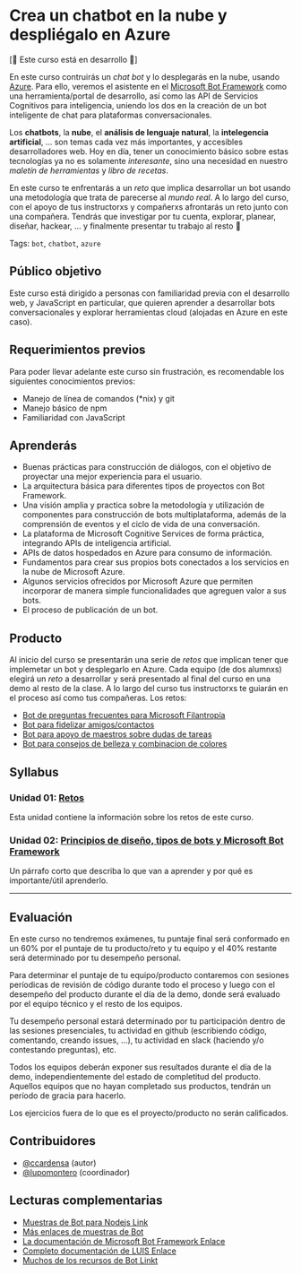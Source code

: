 # Crea un chatbot en la nube y despliégalo en Azure

[:construction: Este curso está en desarrollo :construction:]

En este curso contruirás un _chat bot_ y lo desplegarás en la nube, usando
[Azure](https://azure.microsoft.com). Para ello, veremos el asistente en el
[Microsoft Bot Framework](https://dev.botframework.com/) como una
herramienta/portal de desarrollo, así como las API de Servicios Cognitivos para
inteligencia, uniendo los dos en la creación de un bot inteligente de chat para
plataformas conversacionales.

Los **chatbots**, la **nube**, el **análisis de lenguaje natural**, la
**intelegencia artificial**, ... son temas cada vez más importantes, y
accesibles desarrolladores web. Hoy en día, tener un conocimiento básico sobre
estas tecnologías ya no es solamente _interesante_, sino una necesidad en
nuestro _maletín de herramientas_ y _libro de recetas_.

En este curso te enfrentarás a un _reto_ que implica desarrollar un bot usando
una metodología que trata de parecerse al _mundo real_. A lo largo del curso,
con el apoyo de tus instructorxs y compañerxs afrontarás un reto junto con una
compañera. Tendrás que investigar por tu cuenta, explorar, planear, diseñar,
hackear, ... y finalmente presentar tu trabajo al resto :tada:

Tags: `bot`, `chatbot`, `azure`

## Público objetivo

Este curso está dirigido a personas con familiaridad previa con el desarrollo
web, y JavaScript en particular, que quieren aprender a desarrollar bots
conversacionales y explorar herramientas cloud (alojadas en Azure en este caso).

## Requerimientos previos

Para poder llevar adelante este curso sin frustración, es recomendable los
siguientes conocimientos previos:

* Manejo de línea de comandos (\*nix) y git
* Manejo básico de npm
* Familiaridad con JavaScript

## Aprenderás

* Buenas prácticas para construcción de diálogos, con el objetivo de proyectar
  una mejor experiencia para el usuario.
* La arquitectura básica para diferentes tipos de proyectos con Bot Framework.
* Una visión amplia y practica sobre la metodología y utilización de componentes
  para construcción de bots multiplataforma, además de la comprensión de eventos
  y el ciclo de vida de una conversación.
* La plataforma de Microsoft Cognitive Services de forma práctica, integrando
  APIs de inteligencia artificial.
* APIs de datos hospedados en Azure para consumo de información.
* Fundamentos para crear sus propios bots conectados a los servicios en la nube
  de Microsoft Azure.
* Algunos servicios ofrecidos por Microsoft Azure que permiten incorporar de
  manera simple funcionalidades que agreguen valor a sus bots.
* El proceso de publicación de un bot.

## Producto

Al inicio del curso se presentarán una serie de _retos_ que implican tener que
implemetar un bot y desplegarlo en Azure. Cada equipo (de dos alumnxs) elegirá
un _reto_ a desarrollar y será presentado al final del curso en
una demo al resto de la clase. A lo largo del curso tus instructorxs te guiarán
en el proceso así como tus compañeras. Los retos:

* [Bot de preguntas frecuentes para Microsoft Filantropía](01-challenge/01-challenges#reto-1-microsoft-filantrop%C3%ADa)
* [Bot para fidelizar amigos/contactos](01-challenge/01-challenges#reto-2-bot-para-fidelizar-amigoscontactos)
* [Bot para apoyo de maestros sobre dudas de tareas](01-challenge/01-challenges#reto-3-bot-para-apoyo-de-maestros-sobre-dudas-de-tareas)
* [Bot para consejos de belleza y combinacion de colores](01-challenge/01-challenges#reto-4-bot-para-consejos-de-belleza-y-combinacion-de-colores)

## Syllabus

### Unidad 01: [Retos](01-challenge)

Esta unidad contiene la información sobre los retos de este curso.

### Unidad 02: [Principios de diseño, tipos de bots y Microsoft Bot Framework](02-getting-started)

Un párrafo corto que describa lo que van a aprender y por qué es importante/útil
aprenderlo.

<!--
### Unidad 03: [Servicios cognitivos](03-cognitive-services)

Un párrafo corto que describa lo que van a aprender y por qué es importante/útil
aprenderlo.

### Unidad 04: [Hacking](04-hacking)

Un párrafo corto que describa lo que van a aprender y por qué es importante/útil
aprenderlo.

### Unidad 05: [Prueba de bots](05-testing)

Un párrafo corto que describa lo que van a aprender y por qué es importante/útil
aprenderlo.

### Unidad 06: [Hacking](06-hacking)

Un párrafo corto que describa lo que van a aprender y por qué es importante/útil
aprenderlo.

### Unidad 07: [Vigilar la salud de los bots - Telemetría](07-telemetry)

Un párrafo corto que describa lo que van a aprender y por qué es importante/útil
aprenderlo.

### Unidad 08: [Hacking](08-hacking)

Un párrafo corto que describa lo que van a aprender y por qué es importante/útil
aprenderlo.

### Unidad 09: [Demos](09-demos)

Un párrafo corto que describa lo que van a aprender y por qué es importante/útil
aprenderlo.
-->

***

## Evaluación

En este curso no tendremos exámenes, tu puntaje final será conformado en un 60%
por el puntaje de tu producto/reto y tu equipo y el 40% restante será
determinado por tu desempeño personal.

Para determinar el puntaje de tu equipo/producto contaremos con sesiones
períodicas de revisión de código durante todo el proceso y luego con el
desempeño del producto durante el día de la demo, donde será evaluado por el
equipo técnico y el resto de los equipos.

Tu desempeño personal estará determinado por tu participación dentro de las
sesiones presenciales, tu actividad en github (escribiendo código, comentando,
creando issues, ...), tu actividad en slack (haciendo y/o contestando
preguntas), etc.

Todos los equipos deberán exponer sus resultados durante el día de la demo,
independientemente del estado de completitud del producto. Aquellos equipos que
no hayan completado sus productos, tendrán un período de gracia para hacerlo.

Los ejercicios fuera de lo que es el proyecto/producto no serán calificados.

## Contribuidores

* [@ccardensa](https://github.com/ccardensa) (autor)
* [@lupomontero](https://github.com/lupomontero) (coordinador)

## Lecturas complementarias

* [Muestras de Bot para Nodejs Link](https://github.com/Microsoft/BotBuilder/tree/master/Node/examples)
* [Más enlaces de muestras de Bot](https://github.com/Microsoft/BotBuilder-Samples)
* [La documentación de Microsoft Bot Framework Enlace](https://docs.microsoft.com/en-us/bot-framework)
* [Completo documentación de LUIS Enlace](https://www.luis.ai/home)
* [Muchos de los recursos de Bot Linkt](https://blogs.msdn.microsoft.com/smich/2016/09/30/microsoft-bot-framework-resources)
